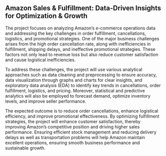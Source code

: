 ## Amazon Sales & Fulfillment: Data-Driven Insights for Optimization & Growth

The project focuses on analyzing Amazon’s e-commerce operations data and addressing the 
key challenges in order fulfillment, cancellations, logistics, and promotional strategies. One 
of the major business challenges arises from the high order cancellation rate, along with 
inefficiencies in fulfillment, shipping delays, and ineffective promotional strategies. These 
factors not only lead to revenue loss but also reduce customer satisfaction and cause logistical 
inefficiencies. 

To address these challenges, the project will use various analytical approaches such as data 
cleaning and preprocessing to ensure accuracy, data visualization through graphs and charts 
for clear insights, and exploratory data analysis (EDA) to identify key trends in cancellations, 
order fulfillment, logistics, and pricing. Moreover, statistical and predictive analytics will also 
be employed to forecast demand, optimize inventory levels, and improve seller performance. 

The expected outcome is to reduce order cancellations, enhance logistical efficiency, and 
improve promotional effectiveness. By optimizing fulfillment strategies, the project will 
enhance customer satisfaction, thereby improving Amazon’s competitive position and driving 
higher sales performance. Ensuring efficient stock management and reducing delivery delays 
as well as transportation problems will help Amazon maintain excellent operations, ensuring 
smooth business performance and sustainable growth.
